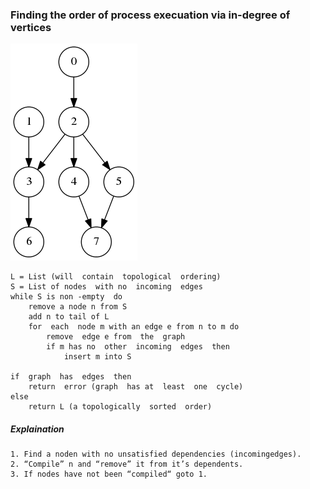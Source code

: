 ### Finding the order of process execuation via in-degree of vertices  

![kernel_dependencies](kernel_dependencies.png)


```
L = List (will  contain  topological  ordering)
S = List of nodes  with no  incoming  edges
while S is non -empty  do
    remove a node n from S
    add n to tail of L
    for  each  node m with an edge e from n to m do
        remove  edge e from  the  graph
        if m has no  other  incoming  edges  then
            insert m into S
      
if  graph  has  edges  then
    return  error (graph  has at  least  one  cycle)
else
    return L (a topologically  sorted  order)
```
##### Explaination
    1. Find a noden with no unsatisfied dependencies (incomingedges).
    2. “Compile” n and “remove” it from it’s dependents.
    3. If nodes have not been “compiled“ goto 1.  
